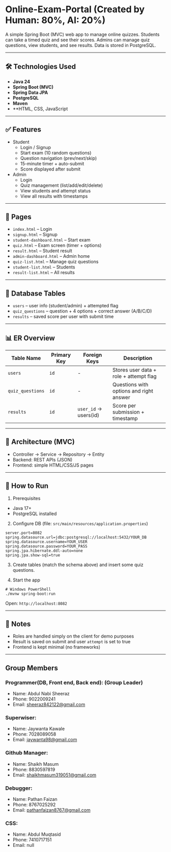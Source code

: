 # Online-Exam-Portal (Created by Human: 80%, AI: 20%)

A simple Spring Boot (MVC) web app to manage online quizzes. Students can take a timed quiz and see their scores. Admins can manage quiz questions, view students, and see results. Data is stored in PostgreSQL.

---

## 🛠️ Technologies Used

- **Java 24**
- **Spring Boot (MVC)**
- **Spring Data JPA**
- **PostgreSQL**
- **Maven**
- **HTML, CSS, JavaScript

---

## ✅ Features

- Student
  - Login / Signup
  - Start exam (10 random questions)
  - Question navigation (prev/next/skip)
  - 15-minute timer + auto-submit
  - Score displayed after submit
- Admin
  - Login
  - Quiz management (list/add/edit/delete)
  - View students and attempt status
  - View all results with timestamps

---

## 📄 Pages

- `index.html` – Login
- `signup.html` – Signup
- `student-dashboard.html` – Start exam
- `quiz.html` – Exam screen (timer + options)
- `result.html` – Student result
- `admin-dashboard.html` – Admin home
- `quiz-list.html` – Manage quiz questions
- `student-list.html` – Students
- `result-list.html` – All results

---

## 🧱 Database Tables

- `users` – user info (student/admin) + attempted flag
- `quiz_questions` – question + 4 options + correct answer (A/B/C/D)
- `results` – saved score per user with submit time

---

## 📊 ER Overview

| Table Name      | Primary Key | Foreign Keys             | Description                              |
|-----------------|-------------|--------------------------|------------------------------------------|
| `users`         | `id`        | -                        | Stores user data + role + attempt flag   |
| `quiz_questions`| `id`        | -                        | Questions with options and right answer  |
| `results`       | `id`        | `user_id` → users(id)    | Score per submission + timestamp         |

---

## 🧭 Architecture (MVC)

- Controller → Service → Repository → Entity
- Backend: REST APIs (JSON)
- Frontend: simple HTML/CSS/JS pages

---

## 🚀 How to Run

1) Prerequisites
- Java 17+
- PostgreSQL installed

2) Configure DB (file: `src/main/resources/application.properties`)
```
server.port=8082
spring.datasource.url=jdbc:postgresql://localhost:5432/YOUR_DB
spring.datasource.username=YOUR_USER
spring.datasource.password=YOUR_PASS
spring.jpa.hibernate.ddl-auto=none
spring.jpa.show-sql=true
```

3) Create tables (match the schema above) and insert some quiz questions.

4) Start the app
```
# Windows PowerShell
./mvnw spring-boot:run
```
Open: `http://localhost:8082`

---

## 🔎 Notes

- Roles are handled simply on the client for demo purposes
- Result is saved on submit and user `attempt` is set to true
- Frontend is kept minimal (no frameworks)

---

## Group Members
### Programmer(DB, Front end, Back end): (Group Leader)

- Name: Abdul Nabi Sheeraz
- Phone: 9022009241
- Email: sheeraz842122@gmail.com

### Superwiser:

- Name: Jaywanta Kawale
- Phone: 7028089058
- Email: jaywanta98@gmail.com

### Github Manager:

- Name: Shaikh Masum 
- Phone: 8830597819
- Email: shaikhmasum319051@gmail.com

### Debugger:

- Name: Pathan Faizan
- Phone: 8767025292
- Email: pathanfaizan8767@gmail.com

### CSS:

- Name: Abdul Muqtasid
- Phone: 7410717151
- Email: null
